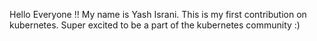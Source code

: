 Hello Everyone !!
My name is Yash Israni. This is my first contribution on kubernetes.
Super excited to be a part of the kubernetes community :)
